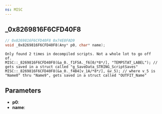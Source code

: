 ```yaml
---
ns: MISC
---
```

## _0x8269816F6CFD40F8

```c
// 0x8269816F6CFD40F8 0x74E8FAD9
void _0x8269816F6CFD40F8(Any* p0, char* name);
```

```
Only found 2 times in decompiled scripts. Not a whole lot to go off of.
MISC::_8269816F6CFD40F8(&a_0._f1F5A._f6[0/*8*/], "TEMPSTAT_LABEL"); // gets saved in a struct called "g_SaveData_STRING_ScriptSaves"
MISC::_8269816F6CFD40F8(&a_0._f4B4[v_1A/*8*/], &v_5); // where v_5 is "Name0" thru "Name9", gets saved in a struct called "OUTFIT_Name"
```

## Parameters
* **p0**: 
* **name**: 

